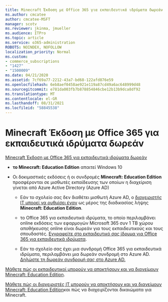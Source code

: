 ```yaml
---
title: Minecraft Έκδοση με Office 365 για εκπαιδευτικά ιδρύματα δωρεάν
ms.author: cmcatee
author: cmcatee-MSFT
manager: scotv
ms.reviewer: jkinma, jmueller
ms.audience: ITPro
ms.topic: article
ms.service: o365-administration
ROBOTS: NOINDEX, NOFOLLOW
localization_priority: Normal
ms.custom:
- commerce_subscriptions
- "1427"
- "1500009"
ms.date: 04/21/2020
ms.assetid: 7cf69a77-2212-43a7-bd68-122afd876e59
ms.openlocfilehash: 6eb8aef0458ae921e119a87cd49a6ac648999d48
ms.sourcegitcommit: e781da003fb7b878854846cbe12b13b9dca8df92
ms.translationtype: MT
ms.contentlocale: el-GR
ms.lasthandoff: 08/31/2021
ms.locfileid: "58845538"
---
```

# <a name="minecraft-edition-with-office-365-education-for-free"></a>Minecraft Έκδοση με Office 365 για εκπαιδευτικά ιδρύματα δωρεάν

[Minecraft Έκδοση με Office 365 για εκπαιδευτικά ιδρύματα δωρεάν](https://docs.microsoft.com/education/windows/get-minecraft-for-education)
  
- **το Minecraft: Education Edition** απαιτεί Windows 10

- Οι δοκιμαστικές εκδόσεις ή οι συνδρομές **Minecraft: Education Edition** προσφέρονται σε μισθωτές εκπαίδευσης των οποίων η διαχείριση γίνεται από Azure Active Directory (Azure AD)

  - Εάν το σχολείο σας δεν διαθέτει μισθωτή Azure AD, ο [διαχειριστής IT μπορεί να ρυθμίσει έναν](https://docs.microsoft.com/education/windows/school-get-minecraft) ως μέρος της διαδικασίας λήψης **Minecraft: Education Edition**.

  - το Office 365 για εκπαιδευτικά ιδρύματα, το οποίο περιλαμβάνει online εκδόσεις των εφαρμογών Microsoft 365 συν 1 TB χώρου αποθήκευσης online είναι δωρεάν για τους εκπαιδευτικούς και τους σπουδαστές. [Εγγραφείτε στο εκπαιδευτικό σας ίδρυμα για Office 365 για εκπαιδευτικά ιδρύματα](https://www.microsoft.com/education/products/office).

  - Εάν το σχολείο σας έχει μια συνδρομή Office 365 για εκπαιδευτικά ιδρύματα, περιλαμβάνει μια δωρεάν συνδρομή στο Azure AD. [Δηλώστε τη δωρεάν συνδρομή σας στο Azure AD.](https://msdn.microsoft.com/library/windows/hardware/mt703369%28v=vs.85%29.aspx)

[Μάθετε πώς οι εκπαιδευτικοί μπορούν να αποκτήσουν και να διανείμουν Minecraft: Education Edition](https://docs.microsoft.com/education/windows/teacher-get-minecraft).
  
[Μάθετε πώς οι διαχειριστές IT μπορούν να αποκτήσουν και να διανείμουν Minecraft: Education Edition](https://docs.microsoft.com/education/windows/school-get-minecraft)και πώς να διαχειρίζονται δικαιώματα για Minecraft.